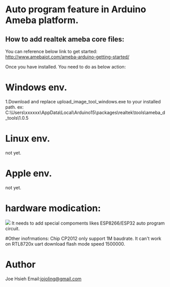 # Auto program feature in Arduino Ameba platform.

## How to add realtek ameba core files:
You can reference below link to get started: http://www.amebaiot.com/ameba-arduino-getting-started/

Once you have installed. You need to do as below action:

# Windows env.
1.Download and replace upload_image_tool_windows.exe to your installed path.
ex: C:\Users\xxxxxx\AppData\Local\Arduino15\packages\realtek\tools\ameba_d_tools\1.0.5

# Linux env.
not yet.
# Apple env.
not yet.

# hardware modication:
![](https://i.stack.imgur.com/fMrDh.png?raw=true)
It needs to add special compoments likes ESP8266/ESP32 auto program circuit.

#Other inofrmations:
Chip CP2012 only support 1M baudrate. It can't work on RTL8720x uart download flash mode speed 1500000.

# Author
Joe Hsieh
Email:jojoling@gmail.com

